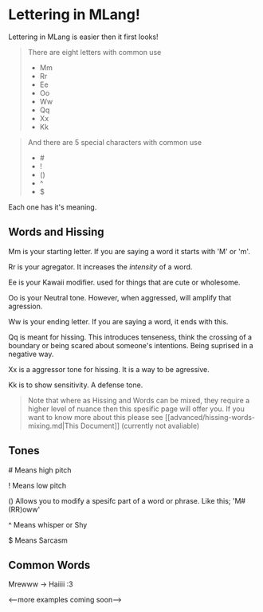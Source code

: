 # Lettering in MLang!

Lettering in MLang is easier then it first looks!

> There are eight letters with common use
>  * Mm
>  * Rr
>  * Ee
>  * Oo
>  * Ww
>  * Qq
>  * Xx
>  * Kk

> And there are 5 special characters with common use
>  * \#
>  * !
>  * ()
>  * ^
>  * $

Each one has it's meaning.

## Words and Hissing

Mm is your starting letter. If you are saying a word it starts with 'M' or 'm'.

Rr is your agregator. It increases the *intensity* of a word.

Ee is your Kawaii modifier. used for things that are cute or wholesome.

Oo is your Neutral tone. However, when aggressed, will amplify that agression.

Ww is your ending letter. If you are saying a word, it ends with this.

Qq is meant for hissing. This introduces tenseness, think the crossing of a boundary or being scared about someone's intentions. Being suprised in a negative way. 

Xx is a aggressor tone for hissing. It is a way to be agressive.

Kk is to show sensitivity. A defense tone.

> Note that where as Hissing and Words can be mixed, they require a higher level of nuance then this spesific page will offer you. If you want to know more about this please see [[advanced/hissing-words-mixing.md|This Document]] (currently not avaliable)

## Tones

\# Means high pitch

! Means low pitch

() Allows you to modify a spesifc part of a word or phrase. Like this; 'M#(RR)oww'

^ Means whisper or Shy

$ Means Sarcasm

## Common Words

Mrewww -> Haiiii :3

<--more examples coming soon-->